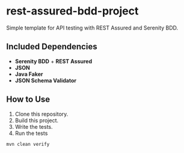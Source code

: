 # rest-assured-bdd-project

Simple template for API testing with REST Assured and Serenity BDD.

## Included Dependencies

- **Serenity BDD** + **REST Assured**
- **JSON**
- **Java Faker**
- **JSON Schema Validator**

## How to Use

1. Clone this repository.
2. Build this project.
3. Write the tests.
4. Run the tests

```shell
mvn clean verify
```